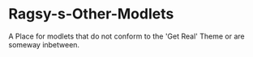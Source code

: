 # Ragsy-s-Other-Modlets
A Place for modlets that do not conform to the 'Get Real' Theme or are someway inbetween.
